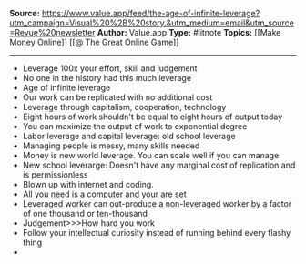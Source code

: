 **Source:** https://www.value.app/feed/the-age-of-infinite-leverage?utm_campaign=Visual%20%2B%20story.&utm_medium=email&utm_source=Revue%20newsletter
**Author:** Value.app
**Type:** #litnote 
**Topics:** [[Make Money Online]] [[@ The Great Online Game]]

----
- Leverage 100x your effort, skill and judgement
- No one in the history had this much leverage
- Age of infinite leverage 
- Our work can be replicated with no additional cost
- Leverage through capitalism, cooperation, technology
- Eight hours of work shouldn't be equal to eight hours of output today
- You can maximize the output of work to exponential degree
- Labor leverage and capital leverage: old school leverage
- Managing people is messy, many skills needed
- Money is new world leverage. You can scale well if you can manage 
- New school leverarge: Doesn't have any marginal cost of replication and is permissionless
- Blown up with internet and coding. 
- All you need is a computer and your are set
- Leveraged worker can out-produce a non-leveraged worker by a factor of one thousand or ten-thousand
- Judgement>>>How hard you work
- Follow your intellectual curiosity instead of running behind every flashy thing
- 